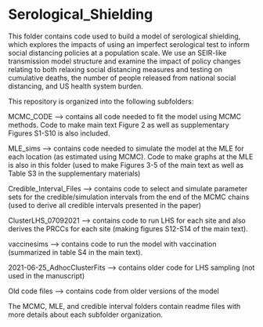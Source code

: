 # Serological_Shielding

This folder contains code used to build a model of serological shielding, which explores the impacts of using an imperfect
serological test to inform social distancing policies at a population scale. We use an SEIR-like transmission model structure
and examine the impact of policy changes relating to both relaxing social distancing measures and testing on cumulative deaths,
the number of people released from national social distancing, and US health system burden.

This repository is organized into the following subfolders: 

MCMC_CODE    --> contains all code needed to fit the model using MCMC methods.  Code to make main text Figure 2 as well as supplementary Figures S1-S10 is also included.

MLE_sims     --> contains code needed to simulate the model at the MLE for each location (as estimated using MCMC).  Code to make graphs at the MLE is also in this folder (used to make Figures 3-5 of the main text as well as Table S3 in the supplementary materials)

Credible_Interval_Files --> contains code to select and simulate parameter sets for the credible/simulation intervals from the end of the MCMC chains (used to derive all credible intervals presented in the paper)

ClusterLHS_07092021 --> contains code to run LHS for each site and also derives the PRCCs for each site (making figures S12-S14 of the main text).

vaccinesims --> contains code to run the model with vaccination (summarized in table S4 in the main text).

2021-06-25_AdhocClusterFits --> contains older code for LHS sampling (not used in the manuscript)

Old code files        --> contains code from older versions of the model

The MCMC, MLE, and credible interval folders contain readme files with more details about each subfolder organization.
